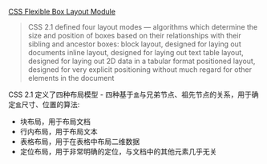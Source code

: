 [CSS Flexible Box Layout Module](http://www.w3.org/TR/css3-flexbox/)

> CSS 2.1 defined four layout modes — algorithms which determine the size and position of boxes based on their relationships with their sibling and ancestor boxes:
block layout, designed for laying out documents
inline layout, designed for laying out text
table layout, designed for laying out 2D data in a tabular format
positioned layout, designed for very explicit positioning without much regard for other elements in the document

CSS 2.1 定义了四种布局模型 - 四种基于`盒`与兄弟节点、祖先节点的关系，用于确定`盒`尺寸、位置的算法:
- 块布局，用于布局文档
- 行内布局，用于布局文本
- 表格布局，用于在表格中布局二维数据
- 定位布局，用于非常明确的定位，与文档中的其他元素几乎无关
